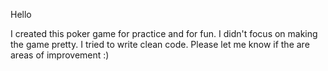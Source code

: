 Hello

I created this poker game for practice and for fun. I didn't focus on making the game pretty. I tried to write clean code. Please let me know if the are areas of improvement :)
